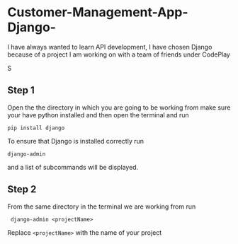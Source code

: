 # Customer-Management-App-Django-
I have always wanted to learn API development, I have chosen Django because of a project I am working on with a team of friends under CodePlay

S
## Step 1

Open the the directory in which you are going to be working from make sure your have python installed and then open the terminal and run

```pwsh
pip install django
```
To ensure that Django is installed correctly run
```pwsh
django-admin
```
and a list of subcommands will be displayed.

## Step 2
From the same directory in the terminal we are working from run
```
 django-admin <projectName>

```
Replace `<projectName>` with the name of your project